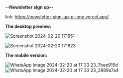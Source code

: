 **--Newsletter sign up--**

link: https://newsletter-sign-up-pi-one.vercel.app/

**The desktop preview:**

![Screenshot 2024-02-20 171551](https://github.com/mariusboncev1/Newsletter-sign-up/assets/100304041/fec66204-5b3b-45e0-b875-f1d4c255f8c3)

![Screenshot 2024-02-20 171623](https://github.com/mariusboncev1/Newsletter-sign-up/assets/100304041/0aa8d2d7-f4d9-4ca3-bb75-ec87ccf66b6f)

**The mobile version:**

![WhatsApp Image 2024-02-20 at 17 33 23_7bee915d](https://github.com/mariusboncev1/Newsletter-sign-up/assets/100304041/4aa07414-ac16-4889-8883-faf73e1eb471)
![WhatsApp Image 2024-02-20 at 17 33 23_2889a7a4](https://github.com/mariusboncev1/Newsletter-sign-up/assets/100304041/984437d8-92ed-490c-8a85-e8054e8aedba)
